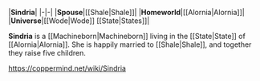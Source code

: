 |**Sindria**|
|-|-|
|**Spouse**|[[Shale\|Shale]]|
|**Homeworld**|[[Alornia\|Alornia]]|
|**Universe**|[[Wode\|Wode]] [[State\|States]]|

**Sindria** is a [[Machineborn\|Machineborn]] living in the [[State\|State]] of [[Alornia\|Alornia]]. She is happily married to [[Shale\|Shale]], and together they raise five children.



https://coppermind.net/wiki/Sindria